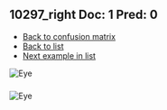 ## 10297_right Doc: 1 Pred: 0
- [Back to confusion matrix](https://github.com/juliandewit/kaggle_retinopathy/blob/master/matrix.md)
- [Back to list](https://github.com/juliandewit/kaggle_retinopathy/blob/master/lists/10/list.md)
- [Next example in list](https://github.com/juliandewit/kaggle_retinopathy/blob/master/lists/10/10/10356_right.md)

![Eye](https://retinopaty.blob.core.windows.net/size1024/10297_right_1.jpeg)

### 

![Eye]()

